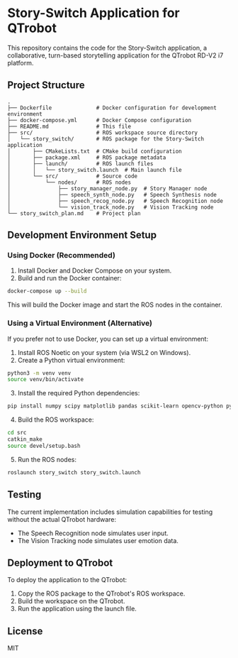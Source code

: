 # Story-Switch Application for QTrobot

This repository contains the code for the Story-Switch application, a collaborative, turn-based storytelling application for the QTrobot RD-V2 i7 platform.

## Project Structure

```
.
├── Dockerfile              # Docker configuration for development environment
├── docker-compose.yml      # Docker Compose configuration
├── README.md               # This file
├── src/                    # ROS workspace source directory
│   └── story_switch/       # ROS package for the Story-Switch application
│       ├── CMakeLists.txt  # CMake build configuration
│       ├── package.xml     # ROS package metadata
│       ├── launch/         # ROS launch files
│       │   └── story_switch.launch  # Main launch file
│       └── src/            # Source code
│           └── nodes/      # ROS nodes
│               ├── story_manager_node.py  # Story Manager node
│               ├── speech_synth_node.py   # Speech Synthesis node
│               ├── speech_recog_node.py   # Speech Recognition node
│               └── vision_track_node.py   # Vision Tracking node
└── story_switch_plan.md    # Project plan
```

## Development Environment Setup

### Using Docker (Recommended)

1. Install Docker and Docker Compose on your system.
2. Build and run the Docker container:

```bash
docker-compose up --build
```

This will build the Docker image and start the ROS nodes in the container.

### Using a Virtual Environment (Alternative)

If you prefer not to use Docker, you can set up a virtual environment:

1. Install ROS Noetic on your system (via WSL2 on Windows).
2. Create a Python virtual environment:

```bash
python3 -m venv venv
source venv/bin/activate
```

3. Install the required Python dependencies:

```bash
pip install numpy scipy matplotlib pandas scikit-learn opencv-python pyfeat pyaudio webrtcvad SpeechRecognition pyttsx3
```

4. Build the ROS workspace:

```bash
cd src
catkin_make
source devel/setup.bash
```

5. Run the ROS nodes:

```bash
roslaunch story_switch story_switch.launch
```

## Testing

The current implementation includes simulation capabilities for testing without the actual QTrobot hardware:

- The Speech Recognition node simulates user input.
- The Vision Tracking node simulates user emotion data.

## Deployment to QTrobot

To deploy the application to the QTrobot:

1. Copy the ROS package to the QTrobot's ROS workspace.
2. Build the workspace on the QTrobot.
3. Run the application using the launch file.

## License

MIT
